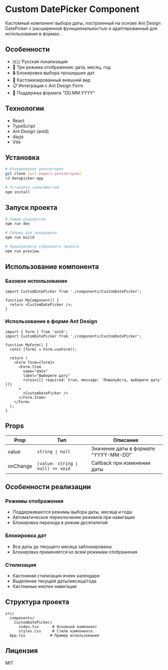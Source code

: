 # Custom DatePicker Component

Кастомный компонент выбора даты, построенный на основе Ant Design DatePicker с расширенной функциональностью и адаптированный для использования в формах.

## Особенности

- 🇷🇺 Русская локализация
- 📅 Три режима отображения: дата, месяц, год
- 🔒 Блокировка выбора прошедших дат
- 🎨 Кастомизированный внешний вид
- 📋 Интеграция с Ant Design Form
- 🔄 Поддержка формата "DD.MM.YYYY"

## Технологии

- React
- TypeScript
- Ant Design (antd)
- dayjs
- Vite

## Установка

```bash
# Клонирование репозитория
git clone [url-вашего-репозитория]
cd datapicker-app

# Установка зависимостей
npm install
```

## Запуск проекта

```bash
# Режим разработки
npm run dev

# Сборка для продакшена
npm run build

# Предпросмотр собранного проекта
npm run preview
```

## Использование компонента

### Базовое использование

```tsx
import CustomDatePicker from './components/CustomDatePicker';

function MyComponent() {
  return <CustomDatePicker />;
}
```

### Использование в форме Ant Design

```tsx
import { Form } from 'antd';
import CustomDatePicker from './components/CustomDatePicker';

function MyForm() {
  const [form] = Form.useForm();

  return (
    <Form form={form}>
      <Form.Item
        name="date"
        label="Выберите дату"
        rules={[{ required: true, message: 'Пожалуйста, выберите дату' }]}
      >
        <CustomDatePicker />
      </Form.Item>
    </Form>
  );
}
```

## Props

| Prop | Тип | Описание |
|------|-----|----------|
| value | `string \| null` | Значение даты в формате "YYYY-MM-DD" |
| onChange | `(value: string \| null) => void` | Callback при изменении даты |

## Особенности реализации

### Режимы отображения
- Поддерживаются режимы выбора даты, месяца и года
- Автоматическое переключение режимов при навигации
- Блокировка перехода в режим десятилетий

### Блокировка дат
- Все даты до текущего месяца заблокированы
- Блокировка применяется ко всем режимам отображения

### Стилизация
- Кастомная стилизация ячеек календаря
- Выделение текущей даты/месяца/года
- Кастомные кнопки навигации

## Структура проекта

```
src/
  components/
    CustomDatePicker/
      index.tsx      # Основной компонент
      styles.css     # Стили компонента
  App.tsx           # Пример использования
```

## Лицензия

MIT
